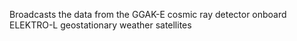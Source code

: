 Broadcasts the data from the GGAK-E cosmic ray detector onboard ELEKTRO-L geostationary weather satellites